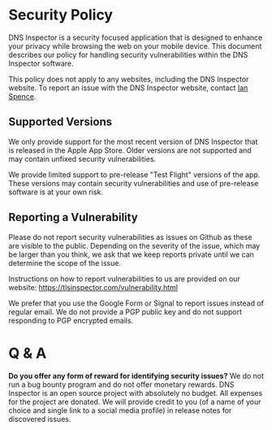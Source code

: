 # Security Policy

DNS Inspector is a security focused application that is designed to enhance your privacy
while browsing the web on your mobile device. This document describes our policy for handling
security vulnerabilities within the DNS Inspector software.

This policy does not apply to any websites, including the DNS Inspector website. To report
an issue with the DNS Inspector website, contact [Ian Spence](https://ianspence.com/).

## Supported Versions

We only provide support for the most recent version of DNS Inspector that is released in the Apple
App Store. Older versions are not supported and may contain unfixed security vulnerabilities.

We provide limited support to pre-release "Test Flight" versions of the app. These versions may
contain security vulnerabilities and use of pre-release software is at your own risk.

## Reporting a Vulnerability

Please do not report security vulnerabilities as issues on Github as these are visible to the
public.
Depending on the severity of the issue, which may be larger than you think, we ask that we keep
reports private until we can determine the scope of the issue.

Instructions on how to report vulnerabilities to us are provided on our website:
https://tlsinspector.com/vulnerability.html

We prefer that you use the Google Form or Signal to report issues instead of regular email.
We do not provide a PGP public key and do not support responding to PGP encrypted emails.

# Q & A

**Do you offer any form of reward for identifying security issues?**
We do not run a bug bounty program and do not offer monetary rewards. DNS Inspector is an open
source project with absolutely no budget. All expenses for the project are donated. We will provide
credit to you (of a name of your choice and single link to a social media profile) in release notes
for discovered issues.
